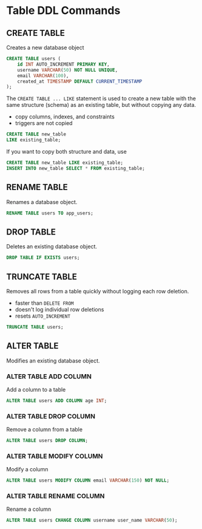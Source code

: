 # Table DDL Commands

## CREATE TABLE

Creates a new database object

```sql
CREATE TABLE users (
    id INT AUTO_INCREMENT PRIMARY KEY,
    username VARCHAR(50) NOT NULL UNIQUE,
    email VARCHAR(100),
    created_at TIMESTAMP DEFAULT CURRENT_TIMESTAMP
);
```

The `CREATE TABLE ... LIKE` statement is used to create a new table with the same structure (schema) as an existing table, but without copying any data.

- copy columns, indexes, and constraints
- triggers are not copied

```sql
CREATE TABLE new_table
LIKE existing_table;
```

If you want to copy both structure and data, use

```sql
CREATE TABLE new_table LIKE existing_table;
INSERT INTO new_table SELECT * FROM existing_table;
```

## RENAME TABLE

Renames a database object.

```sql
RENAME TABLE users TO app_users;
```

## DROP TABLE

Deletes an existing database object.

```sql
DROP TABLE IF EXISTS users;
```

## TRUNCATE TABLE

Removes all rows from a table quickly without logging each row deletion.

- faster than `DELETE FROM`
- doesn't log individual row deletions
- resets `AUTO_INCREMENT`

```sql
TRUNCATE TABLE users;
```

## ALTER TABLE

Modifies an existing database object.

### ALTER TABLE ADD COLUMN

Add a column to a table

```sql
ALTER TABLE users ADD COLUMN age INT;
```

### ALTER TABLE DROP COLUMN

Remove a column from a table

```sql
ALTER TABLE users DROP COLUMN;
```

### ALTER TABLE MODIFY COLUMN

Modify a column

```sql
ALTER TABLE users MODIFY COLUMN email VARCHAR(150) NOT NULL;
```

### ALTER TABLE RENAME COLUMN

Rename a column

```sql
ALTER TABLE users CHANGE COLUMN username user_name VARCHAR(50);
```
